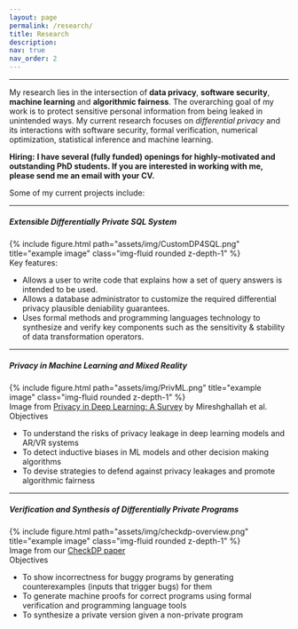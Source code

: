 ```yaml
---
layout: page
permalink: /research/
title: Research
description:
nav: true
nav_order: 2
---
```


----

My research lies in the intersection of **data privacy**, **software security**, **machine learning** and **algorithmic fairness**. The overarching goal of my work is to protect sensitive personal information from being leaked in unintended ways. My current research focuses on <em>differential privacy</em> and its interactions with software security, formal verification, numerical optimization, statistical inference and machine learning. 

<div class="alert alert-success">
  <i class="fas fa-solid fa-star"></i> <strong>Hiring:</strong> <b>I have several (fully funded) openings for highly-motivated and outstanding PhD students. If you are interested in working with me, please send me an email with your CV.</b>
</div>

Some of my current projects include:

----

##### Extensible Differentially Private SQL System

<div class="row justify-content-sm-center">
    <div class="col-sm-6 mt-3 mt-md-0">
        {% include figure.html path="assets/img/CustomDP4SQL.png" title="example image" class="img-fluid rounded z-depth-1" %}
        <!-- <div class="caption">
            Image from our CheckDP paper
        </div> -->
    </div>
    <div class="col-sm-6 mt-3 mt-md-0">
    Key features:
        <ul>
            <li>Allows a user to write code that explains how a set of query answers is intended to be used.</li>
            <li>Allows a database administrator to customize the required differential privacy plausible deniability guarantees.</li>
            <li>Uses formal methods and programming languages technology to synthesize and verify key components such as the sensitivity & stability of data transformation operators.</li>
        </ul>
    </div>
</div>

----

##### Privacy in Machine Learning and Mixed Reality

<div class="row justify-content-sm-center">
    <div class="col-sm-6 mt-3 mt-md-0">
        {% include figure.html path="assets/img/PrivML.png" title="example image" class="img-fluid rounded z-depth-1" %}
        <div class="caption">
            Image from <a href="https://arxiv.org/abs/2004.12254">Privacy in Deep Learning: A Survey</a> by Mireshghallah et al.
        </div>
    </div>
    <div class="col-sm-6 mt-3 mt-md-0">
    Objectives
        <ul>
            <li>To understand the risks of privacy leakage in deep learning models and AR/VR systems</li>
            <li>To detect inductive biases in ML models and other decision making algorithms</li>
            <li>To devise strategies to defend against privacy leakages and promote algorithmic fairness</li>
        </ul>
    </div>
</div>

----

##### Verification and Synthesis of Differentially Private Programs

<div class="row justify-content-sm-center">
    <div class="col-sm-6 mt-3 mt-md-0">
        {% include figure.html path="assets/img/checkdp-overview.png" title="example image" class="img-fluid rounded z-depth-1" %}
        <div class="caption">
            Image from our <a href="https://arxiv.org/abs/2008.07485">CheckDP paper</a>
        </div>
    </div>
    <div class="col-sm-6 mt-3 mt-md-0">
    Objectives
        <ul>
            <li>To show incorrectness for buggy programs by generating counterexamples (inputs that trigger bugs) for them</li>
            <li>To generate machine proofs for correct programs using formal verification and programming language tools</li>
            <li>To synthesize a private version given a non-private program</li>
        </ul>
    </div>
</div>
